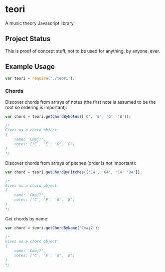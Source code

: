 # teori
A music theory Javascript library

## Project Status
This is proof of concept stuff, not to be used for anything, by anyone, ever.

## Example Usage

```javascript
var teori = require('./teori');
```

### Chords

Discover chords from arrays of notes (the first note is assumed to be the root so ordering is important):

```javascript
var chord = teori.getChordByNotes(['C', 'E', 'G', 'B']);

/*
Gives us a chord object:
{
    name: 'Cmaj7',
    notes: ['C', 'E', 'G', 'B']
}
*/
```

Discover chords from arrays of pitches (order is not important):

```javascript
var chord = teori.getChordByPitches(['E4', 'G4', 'C4' 'B4']);

/*
Gives us a chord object:
{
    name: 'Cmaj7',
    notes: ['C', 'E', 'G', 'B']
}
*/
```

Get chords by name:

```javascript
var chord = teori.getChordByName('Cmaj7');

/*
Gives us a chord object:
{
    name: 'Cmaj7',
    notes: ['C', 'E', 'G', 'B']
}
*/
```


